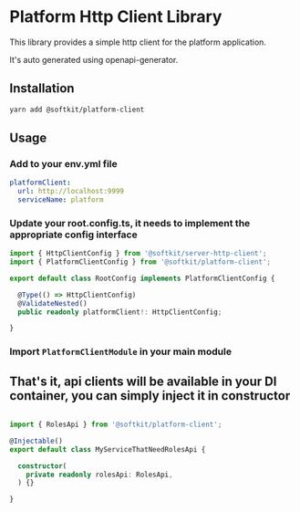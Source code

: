 # Platform Http Client Library

This library provides a simple http client for the platform application.

It's auto generated using openapi-generator.

## Installation

```bash
yarn add @softkit/platform-client
```

## Usage

### Add to your env.yml file

```yaml
platformClient:
  url: http://localhost:9999
  serviceName: platform
```

### Update your root.config.ts, it needs to implement the appropriate config interface 


```typescript
import { HttpClientConfig } from '@softkit/server-http-client';
import { PlatformClientConfig } from '@softkit/platform-client';

export default class RootConfig implements PlatformClientConfig {

  @Type(() => HttpClientConfig)
  @ValidateNested()
  public readonly platformClient!: HttpClientConfig;

}
```

### Import `PlatformClientModule` in your main module

## That's it, api clients will be available in your DI container, you can simply inject it in constructor

```typescript

import { RolesApi } from '@softkit/platform-client';

@Injectable()
export default class MyServiceThatNeedRolesApi {

  constructor(
    private readonly rolesApi: RolesApi,
  ) {}

}

```


